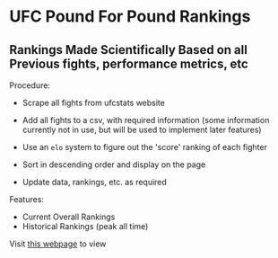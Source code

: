 # UFC Pound For Pound Rankings

## Rankings Made Scientifically Based on all Previous fights, performance metrics, etc

Procedure:

- Scrape all fights from ufcstats website
- Add all fights to a csv, with required information (some information currently not in use, but will be used to implement later features)
- Use an `elo` system to figure out the 'score' ranking of each fighter
- Sort in descending order and display on the page

- Update data, rankings, etc. as required

Features:

- Current Overall Rankings
- Historical Rankings (peak all time)

Visit [this webpage](https://intelligent-username.github.io/UFC-P4P/) to view
